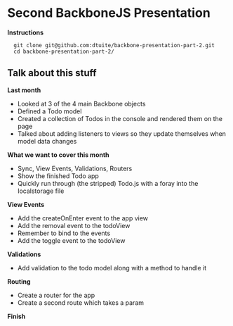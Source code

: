 # Second BackboneJS Presentation

**Instructions**  
```
  git clone git@github.com:dtuite/backbone-presentation-part-2.git
  cd backbone-presentation-part-2/
```

## Talk about this stuff

**Last month**

 - Looked at 3 of the 4 main Backbone objects
 - Defined a Todo model
 - Created a collection of Todos in the console and rendered them on the page
 - Talked about adding listeners to views so they update themselves when
   model data changes

**What we want to cover this month**

 * Sync, View Events, Validations, Routers
 * Show the finished Todo app
 * Quickly run through (the stripped) Todo.js with a foray into the localstorage file

**View Events**  

 - Add the createOnEnter event to the app view
 - Add the removal event to the todoView
 - Remember to bind to the events
 - Add the toggle event to the todoView

**Validations**

 - Add validation to the todo model along with a method to handle it

**Routing**

 - Create a router for the app
 - Create a second route which takes a param

**Finish**
